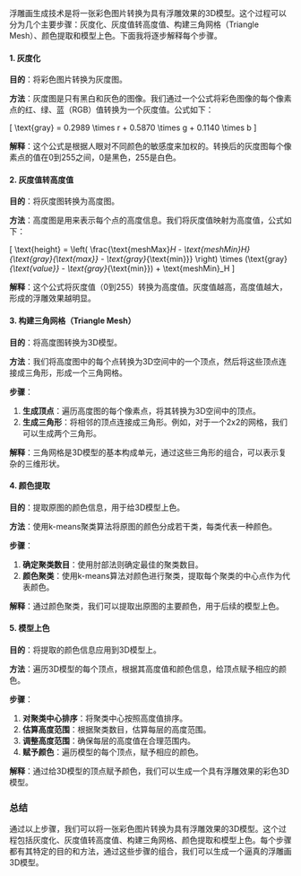 

浮雕画生成技术是将一张彩色图片转换为具有浮雕效果的3D模型。这个过程可以分为几个主要步骤：灰度化、灰度值转高度值、构建三角网格（Triangle Mesh）、颜色提取和模型上色。下面我将逐步解释每个步骤。

#### 1. 灰度化

**目的**：将彩色图片转换为灰度图。

**方法**：灰度图是只有黑白和灰色的图像。我们通过一个公式将彩色图像的每个像素点的红、绿、蓝（RGB）值转换为一个灰度值。公式如下：

\[ \text{gray} = 0.2989 \times r + 0.5870 \times g + 0.1140 \times b \]

**解释**：这个公式是根据人眼对不同颜色的敏感度来加权的。转换后的灰度图每个像素点的值在0到255之间，0是黑色，255是白色。

#### 2. 灰度值转高度值

**目的**：将灰度图转换为高度图。

**方法**：高度图是用来表示每个点的高度信息。我们将灰度值映射为高度值，公式如下：

\[ \text{height} = \left( \frac{\text{meshMax}_H - \text{meshMin}_H}{\text{gray}_{\text{max}} - \text{gray}_{\text{min}}} \right) \times (\text{gray}_{\text{value}} - \text{gray}_{\text{min}}) + \text{meshMin}_H \]

**解释**：这个公式将灰度值（0到255）转换为高度值。灰度值越高，高度值越大，形成的浮雕效果越明显。

#### 3. 构建三角网格（Triangle Mesh）

**目的**：将高度图转换为3D模型。

**方法**：我们将高度图中的每个点转换为3D空间中的一个顶点，然后将这些顶点连接成三角形，形成一个三角网格。

**步骤**：
1. **生成顶点**：遍历高度图的每个像素点，将其转换为3D空间中的顶点。
2. **生成三角形**：将相邻的顶点连接成三角形。例如，对于一个2x2的网格，我们可以生成两个三角形。

**解释**：三角网格是3D模型的基本构成单元，通过这些三角形的组合，可以表示复杂的三维形状。

#### 4. 颜色提取

**目的**：提取原图的颜色信息，用于给3D模型上色。

**方法**：使用k-means聚类算法将原图的颜色分成若干类，每类代表一种颜色。

**步骤**：
1. **确定聚类数目**：使用肘部法则确定最佳的聚类数目。
2. **颜色聚类**：使用k-means算法对颜色进行聚类，提取每个聚类的中心点作为代表颜色。

**解释**：通过颜色聚类，我们可以提取出原图的主要颜色，用于后续的模型上色。

#### 5. 模型上色

**目的**：将提取的颜色信息应用到3D模型上。

**方法**：遍历3D模型的每个顶点，根据其高度值和颜色信息，给顶点赋予相应的颜色。

**步骤**：
1. **对聚类中心排序**：将聚类中心按照高度值排序。
2. **估算高度范围**：根据聚类数目，估算每层的高度范围。
3. **调整高度范围**：确保每层的高度值在合理范围内。
4. **赋予颜色**：遍历模型的每个顶点，赋予相应的颜色。

**解释**：通过给3D模型的顶点赋予颜色，我们可以生成一个具有浮雕效果的彩色3D模型。

### 总结

通过以上步骤，我们可以将一张彩色图片转换为具有浮雕效果的3D模型。这个过程包括灰度化、灰度值转高度值、构建三角网格、颜色提取和模型上色。每个步骤都有其特定的目的和方法，通过这些步骤的组合，我们可以生成一个逼真的浮雕画3D模型。
